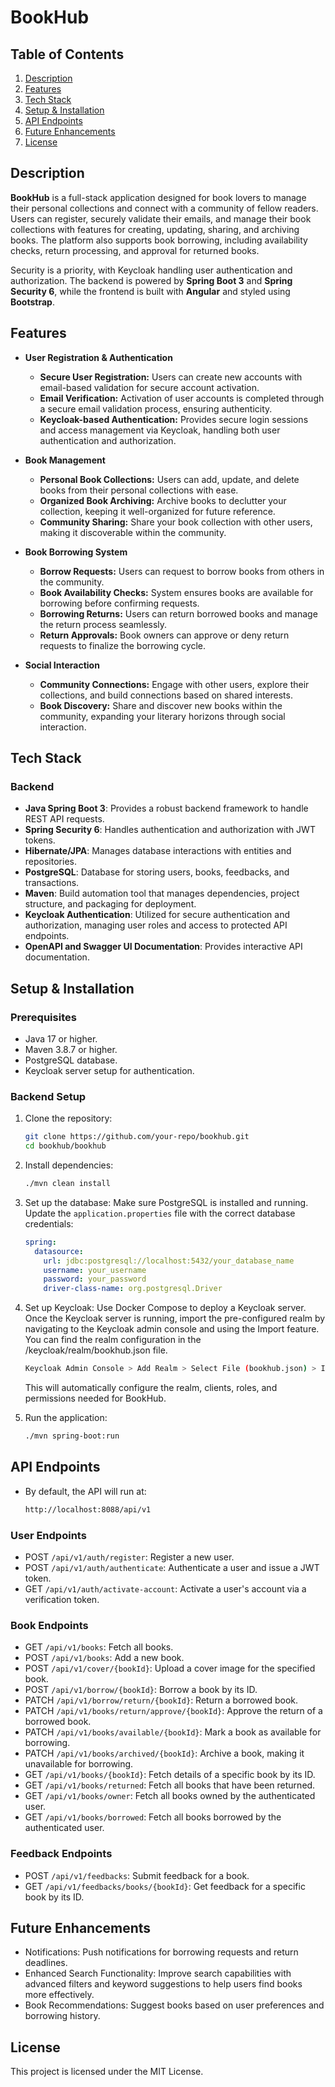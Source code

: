 # BookHub

## Table of Contents

1. [Description](#description)
2. [Features](#features)
3. [Tech Stack](#tech-stack)
4. [Setup & Installation](#setup--installation)
5. [API Endpoints](#api-endpoints)
6. [Future Enhancements](#future-enhancements)
7. [License](#license)

## Description

**BookHub** is a full-stack application designed for book lovers to manage their personal collections and connect with a
community of fellow readers. Users can register, securely validate their emails, and manage their book collections with
features for creating, updating, sharing, and archiving books. The platform also supports book borrowing, including
availability checks, return processing, and approval for returned books.

Security is a priority, with Keycloak handling user authentication and authorization. The backend is powered by **Spring
Boot 3** and **Spring Security 6**, while the frontend is built with **Angular** and styled using **Bootstrap**.

## Features

- **User Registration & Authentication**
    - **Secure User Registration:** Users can create new accounts with email-based validation for secure account
      activation.
    - **Email Verification:** Activation of user accounts is completed through a secure email validation process,
      ensuring
      authenticity.
    - **Keycloak-based Authentication:** Provides secure login sessions and access management via Keycloak, handling
      both user authentication and authorization.

- **Book Management**
    - **Personal Book Collections:** Users can add, update, and delete books from their personal collections with ease.
    - **Organized Book Archiving:** Archive books to declutter your collection, keeping it well-organized for future
      reference.
    - **Community Sharing:** Share your book collection with other users, making it discoverable within the community.

- **Book Borrowing System**
    - **Borrow Requests:** Users can request to borrow books from others in the community.
    - **Book Availability Checks:** System ensures books are available for borrowing before confirming requests.
    - **Borrowing Returns:** Users can return borrowed books and manage the return process seamlessly.
    - **Return Approvals:** Book owners can approve or deny return requests to finalize the borrowing cycle.

- **Social Interaction**
    - **Community Connections:** Engage with other users, explore their collections, and build connections based on
      shared interests.
    - **Book Discovery:** Share and discover new books within the community, expanding your literary horizons through
      social interaction.

## Tech Stack

### Backend

- **Java Spring Boot 3**: Provides a robust backend framework to handle REST API requests.
- **Spring Security 6**: Handles authentication and authorization with JWT tokens.
- **Hibernate/JPA**: Manages database interactions with entities and repositories.
- **PostgreSQL**: Database for storing users, books, feedbacks, and transactions.
- **Maven**: Build automation tool that manages dependencies, project structure, and packaging for deployment.
- **Keycloak Authentication**: Utilized for secure authentication and authorization, managing user roles and access to
  protected API endpoints.
- **OpenAPI and Swagger UI Documentation**: Provides interactive API documentation.

## Setup & Installation

### Prerequisites

- Java 17 or higher.
- Maven 3.8.7 or higher.
- PostgreSQL database.
- Keycloak server setup for authentication.

### Backend Setup

1. Clone the repository:
   ```bash
   git clone https://github.com/your-repo/bookhub.git
   cd bookhub/bookhub

2. Install dependencies:
   ```bash
   ./mvn clean install

3. Set up the database:
   Make sure PostgreSQL is installed and running. Update the `application.properties` file with the correct database
   credentials:
   ```yaml
   spring:
     datasource:
       url: jdbc:postgresql://localhost:5432/your_database_name
       username: your_username
       password: your_password
       driver-class-name: org.postgresql.Driver

4. Set up Keycloak:
   Use Docker Compose to deploy a Keycloak server.
   Once the Keycloak server is running, import the pre-configured realm by navigating to the Keycloak admin console and
   using the Import feature. You can find the realm configuration in the /keycloak/realm/bookhub.json file.
   ```bash
   Keycloak Admin Console > Add Realm > Select File (bookhub.json) > Import
   ```
   This will automatically configure the realm, clients, roles, and permissions needed for BookHub.

5. Run the application:
   ```bash
   ./mvn spring-boot:run

## API Endpoints

- By default, the API will run at:
   ```bash
   http://localhost:8088/api/v1

### User Endpoints

- POST `/api/v1/auth/register`: Register a new user.
- POST `/api/v1/auth/authenticate`: Authenticate a user and issue a JWT token.
- GET `/api/v1/auth/activate-account`: Activate a user's account via a verification token.

### Book Endpoints

- GET `/api/v1/books`: Fetch all books.
- POST `/api/v1/books`: Add a new book.
- POST `/api/v1/cover/{bookId}`: Upload a cover image for the specified book.
- POST `/api/v1/borrow/{bookId}`: Borrow a book by its ID.
- PATCH `/api/v1/borrow/return/{bookId}`: Return a borrowed book.
- PATCH `/api/v1/books/return/approve/{bookId}`: Approve the return of a borrowed book.
- PATCH `/api/v1/books/available/{bookId}`: Mark a book as available for borrowing.
- PATCH `/api/v1/books/archived/{bookId}`: Archive a book, making it unavailable for borrowing.
- GET `/api/v1/books/{bookId}`: Fetch details of a specific book by its ID.
- GET `/api/v1/books/returned`: Fetch all books that have been returned.
- GET `/api/v1/books/owner`: Fetch all books owned by the authenticated user.
- GET `/api/v1/books/borrowed`: Fetch all books borrowed by the authenticated user.

### Feedback Endpoints

- POST `/api/v1/feedbacks`: Submit feedback for a book.
- GET `/api/v1/feedbacks/books/{bookId}`: Get feedback for a specific book by its ID.

## Future Enhancements

- Notifications: Push notifications for borrowing requests and return deadlines.
- Enhanced Search Functionality: Improve search capabilities with advanced filters and keyword suggestions to help users
  find books more effectively.
- Book Recommendations: Suggest books based on user preferences and borrowing history.

## License

This project is licensed under the MIT License.
